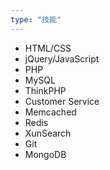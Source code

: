 ```yaml
---
type: "技能"
---
```


* HTML/CSS
* jQuery/JavaScript
* PHP
* MySQL
* ThinkPHP
* Customer Service
* Memcached
* Redis
* XunSearch
* Git
* MongoDB
